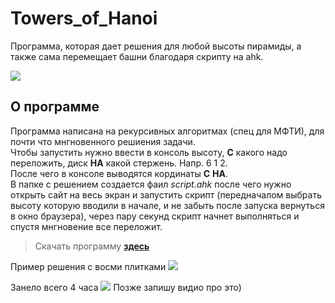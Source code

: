  # Towers_of_Hanoi                 
Программа, которая дает решения для любой высоты пирамиды, а также сама перемещает башни благодаря скрипту на ahk.
 
![](https://github.com/Stas-inside/Towers_of_Hanoi/blob/main/Hanoi-solution/Add/Sequence%2001.gif)
 
## О программе
Программа написана на рекурсивных алгоритмах (спец для МФТИ), для почти что мнгновенного решиения задачи.<br>
Чтобы запустить нужно ввести в консоль высоту, **С** какого надо переложить, диск **НА** какой стержень. Напр. 6 1 2.<br>
После чего в консоле выводятся кординаты **С** **НА**.<br>
В папке с решением создается фаил *script.ahk* после чего нужно открыть сайт на весь экран
и запустить скрипт (передначалом выбрать высоту которую вводили в начале, и не забыть после запуска вернуться в окно браузера),
через пару секунд скрипт начнет выполняться и спустя мнгновение все переложит.
 
 >Скачать программу [**здесь**](https://downgit.github.io/#/home?url=https://github.com/Stas-inside/Towers_of_Hanoi/tree/main/Hanoi-solution/Release)
 
Пример решения с восми плитками
![](https://github.com/Stas-inside/Towers_of_Hanoi/blob/main/Hanoi-solution/Add/Win.PNG)
 
Занело всего 4 часа
![](https://github.com/Stas-inside/Towers_of_Hanoi/blob/main/Hanoi-solution/Add/Time.PNG)
Позже запишу видио про это)
